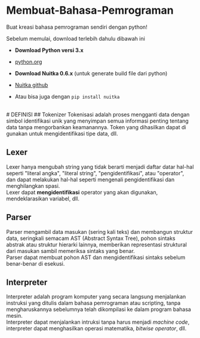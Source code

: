 # Membuat-Bahasa-Pemrograman
Buat kreasi bahasa pemrograman sendiri dengan python!  

Sebelum memulai, download terlebih dahulu dibawah ini

- **Download Python versi 3.x**    
- [python.org](https://www.python.org/downloads/)  
  
- **Download Nuitka 0.6.x** (untuk generate build file dari python)  
- [Nuitka github](https://github.com/Nuitka/Nuitka) 
- Atau bisa juga dengan `pip install nuitka`  
<br>
# DEFINISI  
## Tokenizer  
Tokenisasi adalah proses mengganti data dengan simbol identifikasi unik yang menyimpan semua informasi penting tentang data tanpa mengorbankan keamanannya.    
Token yang dihasilkan dapat di gunakan untuk mengidentifikasi tipe data, dll.  

## Lexer  
Lexer hanya mengubah string yang tidak berarti menjadi daftar datar hal-hal seperti "literal angka", "literal string", "pengidentifikasi", atau "operator", dan dapat melakukan hal-hal seperti mengenali pengidentifikasi dan menghilangkan spasi.    
Lexer dapat **mengidentifikasi** operator yang akan digunakan, mendeklarasikan variabel, dll.  

## Parser  
Parser mengambil data masukan (sering kali teks) dan membangun struktur data, seringkali semacam AST (Abstract Syntax Tree), pohon sintaks abstrak atau struktur hierarki lainnya, memberikan representasi struktural dari masukan sambil memeriksa sintaks yang benar.  
Parser dapat membuat pohon AST dan mengidentifikasi sintaks sebelum benar-benar di esekusi.  

## Interpreter  
Interpreter adalah program komputer yang secara langsung menjalankan instruksi yang ditulis dalam bahasa pemrograman atau scripting, tanpa mengharuskannya sebelumnya telah dikompilasi ke dalam program bahasa mesin.  
Interpreter dapat menjalankan intruksi tanpa harus menjadi _machine code_, interpreter dapat menghasilkan operasi matematika, _bitwise operator_, dll.  

